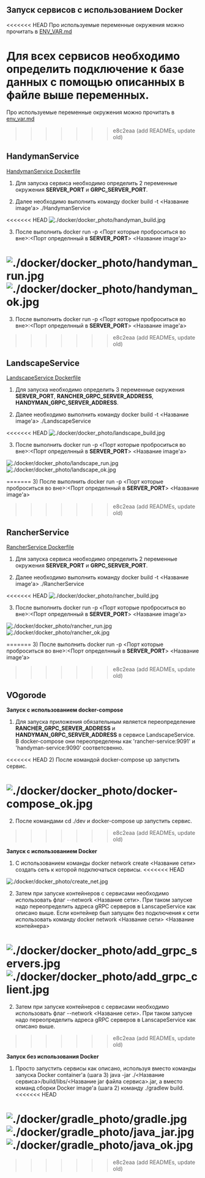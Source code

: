 ## Запуск сервисов с использованием Docker

<<<<<<< HEAD
Про используемые переменные окружения можно прочитать в [ENV_VAR.md](../docs/ENV_VAR/ENV_VAR.md)

Для всех сервисов необходимо определить подключение к базе данных с помощью описанных в файле выше переменных.
=======
Про используемые переменные окружения можно прочитать в [env_var.md](./env_var.md)
>>>>>>> e8c2eaa (add READMEs, update old)

## HandymanService

[HandymanService Dockerfile](../HandymanService/Dockerfile)

1) Для запуска сервиса необходимо определить 2 переменные окружения **SERVER_PORT** и **GRPC_SERVER_PORT**.

2) Далее необходимо выполнить команду docker build -t <Название image'а> ./HandymanService

<<<<<<< HEAD
![./docker/docker_photo/handyman_build.jpg](./docker/docker_photo/handyman_build.jpg)

3) После выполнить docker run -p <Порт которые проброситься во вне>:<Порт определнный в **SERVER_PORT**> <Название image'а>

![./docker/docker_photo/handyman_run.jpg](./docker/docker_photo/handyman_run.jpg)
![./docker/docker_photo/handyman_ok.jpg](./docker/docker_photo/handyman_ok.jpg)
=======
3) После выполнить docker run -p <Порт которые проброситься во вне>:<Порт определнный в **SERVER_PORT**> <Название image'а>

>>>>>>> e8c2eaa (add READMEs, update old)

## LandscapeService

[LandscapeService Dockerfile](../LandscapeService/Dockerfile)

1) Для запуска необходимо определить 3 переменные окружения **SERVER_PORT**, **RANCHER_GRPC_SERVER_ADDRESS**, **HANDYMAN_GRPC_SERVER_ADDRESS**.

2) Далее необходимо выполнить команду docker build -t <Название image'а> ./LandscapeService

<<<<<<< HEAD
![./docker/docker_photo/landscape_build.jpg](./docker/docker_photo/landscape_build.jpg)

3) После выполнить docker run -p <Порт которые проброситься во вне>:<Порт определнный в **SERVER_PORT**> <Название image'а>

![./docker/docker_photo/landscape_run.jpg](./docker/docker_photo/landscape_run.jpg)
![./docker/docker_photo/landscape_ok.jpg](./docker/docker_photo/landscape_ok.jpg)

=======
3) После выполнить docker run -p <Порт которые проброситься во вне>:<Порт определнный в **SERVER_PORT**> <Название image'а>

>>>>>>> e8c2eaa (add READMEs, update old)
## RancherService

[RancherService Dockerfile](../RancherService/Dockerfile)

1) Для запуска сервиса необходимо определить 2 переменные окружения **SERVER_PORT** и **GRPC_SERVER_PORT**.

2) Далее необходимо выполнить команду docker build -t <Название image'а> ./RancherService

<<<<<<< HEAD
![./docker/docker_photo/rancher_build.jpg](./docker/docker_photo/rancher_build.jpg)

3) После выполнить docker run -p <Порт которые проброситься во вне>:<Порт определнный в **SERVER_PORT**> <Название image'а>

![./docker/docker_photo/rancher_run.jpg](./docker/docker_photo/rancher_run.jpg)
![./docker/docker_photo/rancher_ok.jpg](./docker/docker_photo/rancher_ok.jpg)

=======
3) После выполнить docker run -p <Порт которые проброситься во вне>:<Порт определнный в **SERVER_PORT**> <Название image'а>

>>>>>>> e8c2eaa (add READMEs, update old)
## VOgorode

**Запуск с использованием docker-compose**

1) Для запуска приложения обязательным является переопределение **RANCHER_GRPC_SERVER_ADDRESS** и **HANDYMAN_GRPC_SERVER_ADDRESS** в сервисе LandscapeService.
В docker-compose они переопределены как 'rancher-service:9091' и 'handyman-service:9090' соответсвенно. 

<<<<<<< HEAD
2) После командой docker-compose up запустить сервис.

![./docker/docker_photo/docker-compose_ok.jpg](./docker/docker_photo/docker-compose_ok.jpg)
=======
2) После командами cd ./dev и docker-compose up запустить сервис.
>>>>>>> e8c2eaa (add READMEs, update old)

**Запуск с использованием Docker**

1) С использованием команды docker network create <Название сети> создать сеть к которой подключаться сервисы.
<<<<<<< HEAD

![./docker/docker_photo/create_net.jpg](./docker/docker_photo/create_net.jpg)
    
2) Затем при запуске контейнеров с сервисами необходимо использовать флаг --network <Название сети>. При таком запуске надо переопределить адреса gRPC серверов в LanscapeService как описано выше.
Если контейнер был запущен без подключения к сети использовать команду docker network <Название сети> <Название контейнера>

![./docker/docker_photo/add_grpc_servers.jpg](./docker/docker_photo/add_grpc_servers.jpg)
![./docker/docker_photo/add_grpc_client.jpg](./docker/docker_photo/add_grpc_client.jpg)
=======
    
2) Затем при запуске контейнеров с сервисами необходимо использовать флаг --network <Название сети>. При таком запуске надо переопределить адреса gRPC серверов в LanscapeService как описано выше.
>>>>>>> e8c2eaa (add READMEs, update old)
     
**Запуск без использования Docker**

1) Просто запустить сервисы как описано, используя вместо команды запуска Docker container'а (шага 3) java -jar ./<Название сервиса>/build/libs/<Название jar файла сервиса>.jar, а вместо команд сборки Docker image'а (шага 2) команду ./gradlew build.
<<<<<<< HEAD

![./docker/gradle_photo/gradle.jpg](./docker/gradle_photo/gradle.jpg)
![./docker/gradle_photo/java_jar.jpg](./docker/gradle_photo/java_jar.jpg)
![./docker/gradle_photo/java_ok.jpg](./docker/gradle_photo/java_ok.jpg)
=======
>>>>>>> e8c2eaa (add READMEs, update old)
